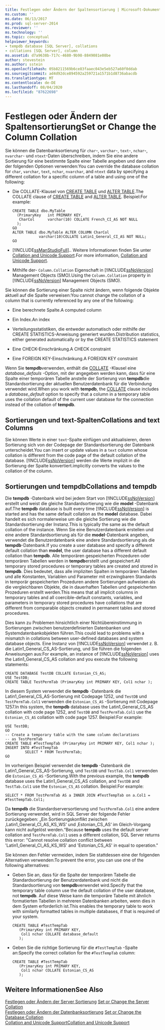 ```yaml
---
title: Festlegen oder Ändern der Spaltensortierung | Microsoft-Dokumentation
ms.custom: ''
ms.date: 06/13/2017
ms.prod: sql-server-2014
ms.reviewer: ''
ms.technology: ''
ms.topic: conceptual
helpviewer_keywords:
- tempdb database [SQL Server], collations
- collations [SQL Server], column
ms.assetid: d7a9638b-717c-4680-9b98-8849081e08be
author: stevestein
ms.author: sstein
ms.openlocfilehash: 05b8211569b6ce83faaec043e5eb527a60f0ddab
ms.sourcegitcommit: ad4d92dce894592a259721a1571b1d8736abacdb
ms.translationtype: MT
ms.contentlocale: de-DE
ms.lasthandoff: 08/04/2020
ms.locfileid: "87622698"
---
```

# <a name="set-or-change-the-column-collation"></a><span data-ttu-id="ab31f-102">Festlegen oder Ändern der Spaltensortierung</span><span class="sxs-lookup"><span data-stu-id="ab31f-102">Set or Change the Column Collation</span></span>
  <span data-ttu-id="ab31f-103">Sie können die Datenbanksortierung für `char`-, `varchar`-, `text`-, `nchar`-, `nvarchar`- und `ntext`-Daten überschreiben, indem Sie eine andere Sortierung für eine bestimmte Spalte einer Tabelle angeben und dann eine der folgenden Optionen verwenden:</span><span class="sxs-lookup"><span data-stu-id="ab31f-103">You can override the database collation for `char`, `varchar`, `text`, `nchar`, `nvarchar`, and `ntext` data by specifying a different collation for a specific column of a table and using one of the following:</span></span>  
  
-   <span data-ttu-id="ab31f-104">Die COLLATE-Klausel von [CREATE TABLE](/sql/t-sql/statements/create-table-transact-sql) und [ALTER TABLE](/sql/t-sql/statements/alter-table-transact-sql).</span><span class="sxs-lookup"><span data-stu-id="ab31f-104">The COLLATE clause of [CREATE TABLE](/sql/t-sql/statements/create-table-transact-sql) and [ALTER TABLE](/sql/t-sql/statements/alter-table-transact-sql).</span></span> <span data-ttu-id="ab31f-105">Beispiel:</span><span class="sxs-lookup"><span data-stu-id="ab31f-105">For example:</span></span>  
  
    ```  
    CREATE TABLE dbo.MyTable  
      (PrimaryKey   int PRIMARY KEY,  
       CharCol      varchar(10) COLLATE French_CI_AS NOT NULL  
      );  
    GO  
    ALTER TABLE dbo.MyTable ALTER COLUMN CharCol  
                varchar(10)COLLATE Latin1_General_CI_AS NOT NULL;  
    GO  
    ```  
  
-   [!INCLUDE[ssManStudioFull](../../includes/ssmanstudiofull-md.md)]<span data-ttu-id="ab31f-106">.</span><span class="sxs-lookup"><span data-stu-id="ab31f-106">.</span></span> <span data-ttu-id="ab31f-107">Weitere Informationen finden Sie unter [Collation and Unicode Support](collation-and-unicode-support.md).</span><span class="sxs-lookup"><span data-stu-id="ab31f-107">For more information, [Collation and Unicode Support](collation-and-unicode-support.md).</span></span>  
  
-   <span data-ttu-id="ab31f-108">Mithilfe der- `Column.Collation` Eigenschaft in [!INCLUDE[ssNoVersion](../../includes/ssnoversion-md.md)] Management Objects (SMO).</span><span class="sxs-lookup"><span data-stu-id="ab31f-108">Using the `Column.Collation` property in [!INCLUDE[ssNoVersion](../../includes/ssnoversion-md.md)] Management Objects (SMO).</span></span>  
  
 <span data-ttu-id="ab31f-109">Sie können die Sortierung einer Spalte nicht ändern, wenn folgende Objekte aktuell auf die Spalte verweisen:</span><span class="sxs-lookup"><span data-stu-id="ab31f-109">You cannot change the collation of a column that is currently referenced by any one of the following:</span></span>  
  
-   <span data-ttu-id="ab31f-110">Eine berechnete Spalte.</span><span class="sxs-lookup"><span data-stu-id="ab31f-110">A computed column</span></span>  
  
-   <span data-ttu-id="ab31f-111">Ein Index.</span><span class="sxs-lookup"><span data-stu-id="ab31f-111">An index</span></span>  
  
-   <span data-ttu-id="ab31f-112">Verteilungsstatistiken, die entweder automatisch oder mithilfe der CREATE STATISTICS-Anweisung generiert wurden.</span><span class="sxs-lookup"><span data-stu-id="ab31f-112">Distribution statistics, either generated automatically or by the CREATE STATISTICS statement</span></span>  
  
-   <span data-ttu-id="ab31f-113">Eine CHECK-Einschränkung.</span><span class="sxs-lookup"><span data-stu-id="ab31f-113">A CHECK constraint</span></span>  
  
-   <span data-ttu-id="ab31f-114">Eine FOREIGN KEY-Einschränkung.</span><span class="sxs-lookup"><span data-stu-id="ab31f-114">A FOREIGN KEY constraint</span></span>  
  
 <span data-ttu-id="ab31f-115">Wenn Sie **tempdb**verwenden, enthält die [COLLATE](/sql/t-sql/statements/collations) -Klausel eine *database_defauls* -Option, mit der angegeben werden kann, dass für eine Spalte einer temporären Tabelle anstelle der Sortierung von **tempdb**die Standardsortierung der aktuellen Benutzerdatenbank für die Verbindung verwendet wird.</span><span class="sxs-lookup"><span data-stu-id="ab31f-115">When you work with **tempdb**, the [COLLATE](/sql/t-sql/statements/collations) clause includes a *database_default* option to specify that a column in a temporary table uses the collation default of the current user database for the connection instead of the collation of **tempdb**.</span></span>  
  
## <a name="collations-and-text-columns"></a><span data-ttu-id="ab31f-116">Sortierungen und text-Spalten</span><span class="sxs-lookup"><span data-stu-id="ab31f-116">Collations and text Columns</span></span>  
 <span data-ttu-id="ab31f-117">Sie können Werte in einer `text`-Spalte einfügen und aktualisieren, deren Sortierung sich von der Codepage der Standardsortierung der Datenbank unterscheidet.</span><span class="sxs-lookup"><span data-stu-id="ab31f-117">You can insert or update values in a `text` column whose collation is different from the code page of the default collation of the database.</span></span> [!INCLUDE[ssNoVersion](../../includes/ssnoversion-md.md)] <span data-ttu-id="ab31f-118">werden die Werte implizit in die Sortierung der Spalte konvertiert.</span><span class="sxs-lookup"><span data-stu-id="ab31f-118">implicitly converts the values to the collation of the column.</span></span>  
  
## <a name="collations-and-tempdb"></a><span data-ttu-id="ab31f-119">Sortierungen und tempdb</span><span class="sxs-lookup"><span data-stu-id="ab31f-119">Collations and tempdb</span></span>  
 <span data-ttu-id="ab31f-120">Die **tempdb** -Datenbank wird bei jedem Start von [!INCLUDE[ssNoVersion](../../includes/ssnoversion-md.md)] erstellt und weist die gleiche Standardsortierung wie die **model** -Datenbank auf.</span><span class="sxs-lookup"><span data-stu-id="ab31f-120">The **tempdb** database is built every time [!INCLUDE[ssNoVersion](../../includes/ssnoversion-md.md)] is started and has the same default collation as the **model** database.</span></span> <span data-ttu-id="ab31f-121">Dabei handelt es sich normalerweise um die gleiche Sortierung wie die Standardsortierung der Instanz.</span><span class="sxs-lookup"><span data-stu-id="ab31f-121">This is typically the same as the default collation of the instance.</span></span> <span data-ttu-id="ab31f-122">Wenn Sie eine Benutzerdatenbank erstellen und eine andere Standardsortierung als für die **model**-Datenbank angeben, verwendet die Benutzerdatenbank eine andere Standardsortierung als die **tempdb**-Datenbank.</span><span class="sxs-lookup"><span data-stu-id="ab31f-122">If you create a user database and specify a different default collation than **model**, the user database has a different default collation than **tempdb**.</span></span> <span data-ttu-id="ab31f-123">Alle temporären gespeicherten Prozeduren oder temporären Tabellen werden in **tempdb**erstellt und gespeichert.</span><span class="sxs-lookup"><span data-stu-id="ab31f-123">All temporary stored procedures or temporary tables are created and stored in **tempdb**.</span></span> <span data-ttu-id="ab31f-124">Dies bedeutet, dass alle impliziten Spalten in temporären Tabellen und alle Konstanten, Variablen und Parameter mit erzwingbaren Standards in temporär gespeicherten Prozeduren andere Sortierungen aufweisen als die vergleichbaren Objekte, die in dauerhaften Tabellen und gespeicherten Prozeduren erstellt werden.</span><span class="sxs-lookup"><span data-stu-id="ab31f-124">This means that all implicit columns in temporary tables and all coercible-default constants, variables, and parameters in temporary stored procedures have collations that are different from comparable objects created in permanent tables and stored procedures.</span></span>  
  
 <span data-ttu-id="ab31f-125">Dies kann zu Problemen hinsichtlich einer Nichtübereinstimmung in Sortierungen zwischen benutzerdefinierten Datenbanken und Systemdatenbankobjekten führen.</span><span class="sxs-lookup"><span data-stu-id="ab31f-125">This could lead to problems with a mismatch in collations between user-defined databases and system database objects.</span></span> <span data-ttu-id="ab31f-126">Eine Instanz von [!INCLUDE[ssNoVersion](../../includes/ssnoversion-md.md)] verwendet z. B. die Latin1_General_CS_AS-Sortierung, und Sie führen die folgenden Anweisungen aus:</span><span class="sxs-lookup"><span data-stu-id="ab31f-126">For example, an instance of [!INCLUDE[ssNoVersion](../../includes/ssnoversion-md.md)] uses the Latin1_General_CS_AS collation and you execute the following statements:</span></span>  
  
```  
CREATE DATABASE TestDB COLLATE Estonian_CS_AS;  
USE TestDB;  
CREATE TABLE TestPermTab (PrimaryKey int PRIMARY KEY, Col1 nchar );  
```  
  
 <span data-ttu-id="ab31f-127">In diesem System verwendet die **tempdb** -Datenbank die Latin1_General_CS_AS-Sortierung mit Codepage 1252, und `TestDB` und `TestPermTab.Col1` verwenden die `Estonian_CS_AS` -Sortierung mit Codepage 1257.</span><span class="sxs-lookup"><span data-stu-id="ab31f-127">In this system, the **tempdb** database uses the Latin1_General_CS_AS collation with code page 1252, and `TestDB` and `TestPermTab.Col1` use the `Estonian_CS_AS` collation with code page 1257.</span></span> <span data-ttu-id="ab31f-128">Beispiel:</span><span class="sxs-lookup"><span data-stu-id="ab31f-128">For example:</span></span>  
  
```  
USE TestDB;  
GO  
-- Create a temporary table with the same column declarations  
-- as TestPermTab  
CREATE TABLE #TestTempTab (PrimaryKey int PRIMARY KEY, Col1 nchar );  
INSERT INTO #TestTempTab  
         SELECT * FROM TestPermTab;  
GO  
```  
  
 <span data-ttu-id="ab31f-129">Im vorherigen Beispiel verwendet die **tempdb** -Datenbank die Latin1_General_CS_AS-Sortierung, und `TestDB` und `TestTab.Col1` verwenden die `Estonian_CS_AS` -Sortierung.</span><span class="sxs-lookup"><span data-stu-id="ab31f-129">With the previous example, the **tempdb** database uses the Latin1_General_CS_AS collation, and `TestDB` and `TestTab.Col1` use the `Estonian_CS_AS` collation.</span></span> <span data-ttu-id="ab31f-130">Beispiel:</span><span class="sxs-lookup"><span data-stu-id="ab31f-130">For example:</span></span>  
  
```  
SELECT * FROM TestPermTab AS a INNER JOIN #TestTempTab on a.Col1 = #TestTempTab.Col1;  
```  
  
 <span data-ttu-id="ab31f-131">Da **tempdb** die Standardserversortierung und `TestPermTab.Col1` eine andere Sortierung verwendet, wird in SQL Server der folgende Fehler zurückgegeben: „Ein Sortierungskonflikt zwischen ‚Latin1_General_CI_AS_KS_WS‘ und ‚Estonian_CS_AS‘ im Gleich-Vorgang kann nicht aufgelöst werden.“</span><span class="sxs-lookup"><span data-stu-id="ab31f-131">Because **tempdb** uses the default server collation and `TestPermTab.Col1` uses a different collation, SQL Server returns this error: "Cannot resolve collation conflict between 'Latin1_General_CI_AS_KS_WS' and 'Estonian_CS_AS' in equal to operation."</span></span>  
  
 <span data-ttu-id="ab31f-132">Sie können den Fehler vermeiden, indem Sie stattdessen eine der folgenden Alternativen verwenden:</span><span class="sxs-lookup"><span data-stu-id="ab31f-132">To prevent the error, you can use one of the following alternatives:</span></span>  
  
-   <span data-ttu-id="ab31f-133">Geben Sie an, dass für die Spalte der temporären Tabelle die Standardsortierung der Benutzerdatenbank und nicht die Standardsortierung von **tempdb**verwendet wird.</span><span class="sxs-lookup"><span data-stu-id="ab31f-133">Specify that the temporary table column use the default collation of the user database, not **tempdb**.</span></span> <span data-ttu-id="ab31f-134">Auf diese Weise kann die temporäre Tabelle mit ähnlich formatierten Tabellen in mehreren Datenbanken arbeiten, wenn dies in dem System erforderlich ist.</span><span class="sxs-lookup"><span data-stu-id="ab31f-134">This enables the temporary table to work with similarly formatted tables in multiple databases, if that is required of your system.</span></span>  
  
    ```  
    CREATE TABLE #TestTempTab  
       (PrimaryKey int PRIMARY KEY,  
        Col1 nchar COLLATE database_default  
       );  
    ```  
  
-   <span data-ttu-id="ab31f-135">Geben Sie die richtige Sortierung für die `#TestTempTab` -Spalte an:</span><span class="sxs-lookup"><span data-stu-id="ab31f-135">Specify the correct collation for the `#TestTempTab` column:</span></span>  
  
    ```  
    CREATE TABLE #TestTempTab  
       (PrimaryKey int PRIMARY KEY,  
        Col1 nchar COLLATE Estonian_CS_AS  
       );  
    ```  
  
## <a name="see-also"></a><span data-ttu-id="ab31f-136">Weitere Informationen</span><span class="sxs-lookup"><span data-stu-id="ab31f-136">See Also</span></span>  
 <span data-ttu-id="ab31f-137">[Festlegen oder Ändern der Server Sortierung](set-or-change-the-server-collation.md) </span><span class="sxs-lookup"><span data-stu-id="ab31f-137">[Set or Change the Server Collation](set-or-change-the-server-collation.md) </span></span>  
 <span data-ttu-id="ab31f-138">[Festlegen oder Ändern der Datenbanksortierung](set-or-change-the-database-collation.md) </span><span class="sxs-lookup"><span data-stu-id="ab31f-138">[Set or Change the Database Collation](set-or-change-the-database-collation.md) </span></span>  
 [<span data-ttu-id="ab31f-139">Collation and Unicode Support</span><span class="sxs-lookup"><span data-stu-id="ab31f-139">Collation and Unicode Support</span></span>](collation-and-unicode-support.md)  
  
  
